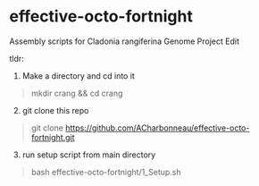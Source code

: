 # effective-octo-fortnight

Assembly scripts for Cladonia rangiferina Genome Project Edit

tldr:

 1. Make a directory and cd into it
  > mkdir crang && cd crang

 2. git clone this repo
  > git clone https://github.com/ACharbonneau/effective-octo-fortnight.git

 3. run setup script from main directory
  > bash effective-octo-fortnight/1_Setup.sh
  
